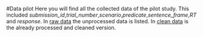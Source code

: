 #Data pilot
Here you will find all the collected data of the pilot study. This included *submission_id*,*trial_number*,*scenario*,*predicate*,*sentence_frame*,*RT* and *response*. In [raw data](/01_raw_data.csv) the unprocessed data is listed. In [clean data](/02_clean_data.csv) is the already processed and cleaned version. 
